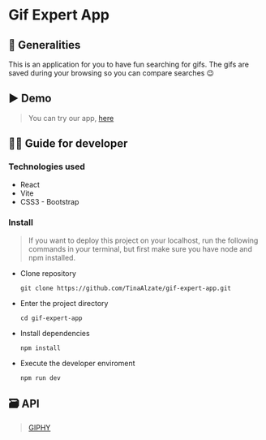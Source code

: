 # Gif Expert App

## :receipt: Generalities 

This is an application for you to have fun searching for gifs. The gifs are saved during your browsing so you can compare searches 😉

## :arrow_forward: Demo

> You can try our app, [here](https://giphyexpert.netlify.app/)

## :technologist: Guide for developer

### Technologies used

- React
- Vite
- CSS3 - Bootstrap

### Install
> If you want to deploy this project on your localhost, run the following commands in your terminal, but first make sure you have node and npm installed.

- Clone repository
  
  `git clone https://github.com/TinaAlzate/gif-expert-app.git`

- Enter the project directory

  `cd gif-expert-app`
  
- Install dependencies

  `npm install`

- Execute the developer enviroment

  `npm run dev`

 ## :card_file_box: API

> [GIPHY](https://giphy.com/)


